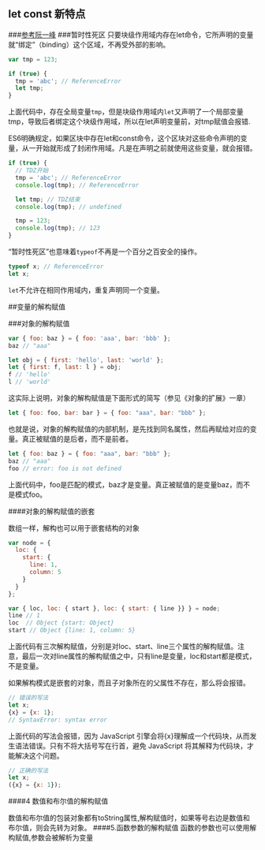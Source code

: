 
## let const 新特点
###[参考阮一峰](http://es6.ruanyifeng.com/#docs/let#基本用法)
###暂时性死区
只要块级作用域内存在let命令，它所声明的变量就“绑定”（binding）这个区域，不再受外部的影响。

```js
var tmp = 123;

if (true) {
  tmp = 'abc'; // ReferenceError
  let tmp;
}
```

上面代码中，存在全局变量`tmp`，但是块级作用域内`let`又声明了一个局部变量tmp，导致后者绑定这个块级作用域，所以在let声明变量前，对tmp赋值会报错.

ES6明确规定，如果区块中存在let和const命令，这个区块对这些命令声明的变量，从一开始就形成了封闭作用域。凡是在声明之前就使用这些变量，就会报错。


```js
if (true) {
  // TDZ开始
  tmp = 'abc'; // ReferenceError
  console.log(tmp); // ReferenceError

  let tmp; // TDZ结束
  console.log(tmp); // undefined

  tmp = 123;
  console.log(tmp); // 123
}
```

“暂时性死区”也意味着`typeof`不再是一个百分之百安全的操作。


```js
typeof x; // ReferenceError
let x;
```

`let`不允许在相同作用域内，重复声明同一个变量。


##变量的解构赋值

###对象的解构赋值


```js
var { foo: baz } = { foo: 'aaa', bar: 'bbb' };
baz // "aaa"

let obj = { first: 'hello', last: 'world' };
let { first: f, last: l } = obj;
f // 'hello'
l // 'world'
```
这实际上说明，对象的解构赋值是下面形式的简写（参见《对象的扩展》一章）


```js
let { foo: foo, bar: bar } = { foo: "aaa", bar: "bbb" };
```
也就是说，对象的解构赋值的内部机制，是先找到同名属性，然后再赋给对应的变量。真正被赋值的是后者，而不是前者。


```js
let { foo: baz } = { foo: "aaa", bar: "bbb" };
baz // "aaa"
foo // error: foo is not defined
```
上面代码中，foo是匹配的模式，baz才是变量。真正被赋值的是变量baz，而不是模式foo。

####对象的解构赋值的嵌套

数组一样，解构也可以用于嵌套结构的对象


```js
var node = {
  loc: {
    start: {
      line: 1,
      column: 5
    }
  }
};

var { loc, loc: { start }, loc: { start: { line }} } = node;
line // 1
loc  // Object {start: Object}
start // Object {line: 1, column: 5}
```
上面代码有三次解构赋值，分别是对loc、start、line三个属性的解构赋值。注意，最后一次对line属性的解构赋值之中，只有line是变量，loc和start都是模式，不是变量。

如果解构模式是嵌套的对象，而且子对象所在的父属性不存在，那么将会报错。



```js
// 错误的写法
let x;
{x} = {x: 1};
// SyntaxError: syntax error
```
上面代码的写法会报错，因为 JavaScript 引擎会将{x}理解成一个代码块，从而发生语法错误。只有不将大括号写在行首，避免 JavaScript 将其解释为代码块，才能解决这个问题。


```js
// 正确的写法
let x;
({x} = {x: 1});
```

####4 数值和布尔值的解构赋值

数值和布尔值的包装对象都有toString属性,解构赋值时，如果等号右边是数值和布尔值，则会先转为对象。
####5.函数参数的解构赋值
函数的参数也可以使用解构赋值,参数会被解析为变量


